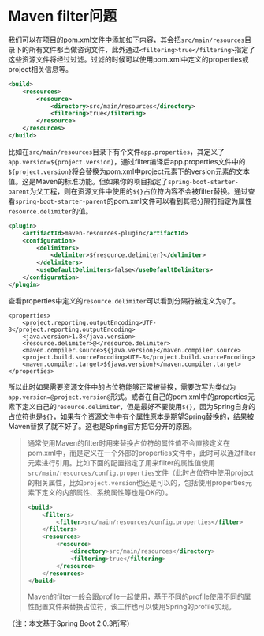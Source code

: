 # Maven filter问题

我们可以在项目的pom.xml文件中添加如下内容，其会把`src/main/resources`目录下的所有文件都当做咨询文件，此外通过`<filtering>true</filtering>`指定了这些资源文件将经过过滤。过滤的时候可以使用pom.xml中定义的properties或project相关信息等。

```xml
<build>
    <resources>
        <resource>
            <directory>src/main/resources</directory>
            <filtering>true</filtering>
        </resource>
    </resources>
</build>
```

比如在`src/main/resources`目录下有个文件`app.properties`，其定义了`app.version=${project.version}`，通过filter编译后app.properties文件中的`${project.version}`将会替换为pom.xml中project元素下的version元素的文本值。这是Maven的标准功能。但如果你的项目指定了`spring-boot-starter-parent`为父工程，则在资源文件中使用的`${}`占位符内容不会被filter替换。通过查看`spring-boot-starter-parent`的pom.xml文件可以看到其把分隔符指定为属性`resource.delimiter`的值。

```xml
<plugin>
    <artifactId>maven-resources-plugin</artifactId>
    <configuration>
        <delimiters>
            <delimiter>${resource.delimiter}</delimiter>
        </delimiters>
        <useDefaultDelimiters>false</useDefaultDelimiters>
    </configuration>
</plugin>
```

查看properties中定义的`resource.delimiter`可以看到分隔符被定义为`@`了。

```properties
<properties>
    <project.reporting.outputEncoding>UTF-8</project.reporting.outputEncoding>
    <java.version>1.8</java.version>
    <resource.delimiter>@</resource.delimiter>
    <maven.compiler.source>${java.version}</maven.compiler.source>
    <project.build.sourceEncoding>UTF-8</project.build.sourceEncoding>
    <maven.compiler.target>${java.version}</maven.compiler.target>
</properties>
```

所以此时如果需要资源文件中的占位符能够正常被替换，需要改写为类似为`app.version=@project.version@`形式。或者在自己的pom.xml中的properties元素下定义自己的`resource.delimiter`，但是最好不要使用`${}`，因为Spring自身的占位符也是`${}`，如果有个资源文件中有个属性原本是期望Spring替换的，结果被Maven替换了就不好了。这也是Spring官方把它分开的原因。

> 通常使用Maven的filter时用来替换占位符的属性值不会直接定义在pom.xml中，而是定义在一个外部的properties文件中，此时可以通过filter元素进行引用。比如下面的配置指定了用来filter的属性值使用`src/main/resources/config.properties`文件（此时占位符中使用project的相关属性，比如`project.version`也还是可以的，包括使用properties元素下定义的内部属性、系统属性等也是OK的）。
> 
> ```xml
> <build>
>     <filters>
>         <filter>src/main/resources/config.properties</filter>
>     </filters>
>     <resources>
>         <resource>
>             <directory>src/main/resources</directory>
>             <filtering>true</filtering>
>         </resource>
>     </resources>
> </build>    
> ```
> 
> Maven的filter一般会跟profile一起使用，基于不同的profile使用不同的属性配置文件来替换占位符，该工作也可以使用Spring的profile实现。

（注：本文基于Spring Boot 2.0.3所写）
